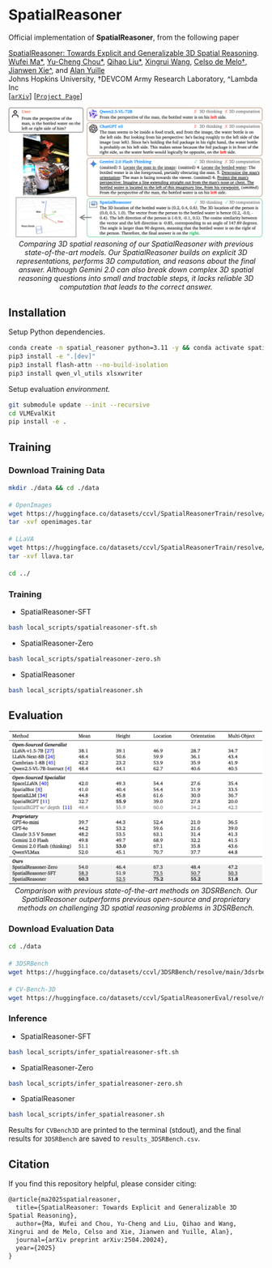 # SpatialReasoner

Official implementation of **SpatialReasoner**, from the following paper

[SpatialReasoner: Towards Explicit and Generalizable 3D Spatial Reasoning](https://spatial-reasoner.github.io/).<br/>
[Wufei Ma*](https://wufeim.github.io/), [Yu-Cheng Chou*](https://sites.google.com/view/yu-cheng-chou), [Qihao Liu*](https://qihao067.github.io/), [Xingrui Wang](https://xingruiwang.github.io/), [Celso de Melo†](https://celsodemelo.net/), [Jianwen Xie^](http://www.stat.ucla.edu/~jxie/), and [Alan Yuille](https://www.cs.jhu.edu/~ayuille/)<br/>
Johns Hopkins University, †DEVCOM Army Research Laboratory, ^Lambda Inc<br/>
[[`arXiv`](http://arxiv.org/abs/2504.20024)] [[`Project Page`](https://spatial-reasoner.github.io/)]

<p align="center">
    <img src="assests/motivation_thinking.png"/> <br />
    <em> 
    Comparing 3D spatial reasoning of our SpatialReasoner with previous state-of-the-art models. Our SpatialReasoner builds on explicit 3D representations, performs 3D computation, and reasons about the final answer. Although Gemini 2.0 can also break down complex 3D spatial reasoning questions into small and tractable steps, it lacks reliable 3D computation that leads to the correct answer.
    </em>
</p>

## Installation

Setup Python dependencies.

```bash
conda create -n spatial_reasoner python=3.11 -y && conda activate spatial_reasoner
pip3 install -e ".[dev]"
pip3 install flash-attn --no-build-isolation
pip3 install qwen_vl_utils xlsxwriter
```

Setup evaluation *environment.*

```bash
git submodule update --init --recursive
cd VLMEvalKit
pip install -e .
```

## Training

### Download Training Data

```bash
mkdir ./data && cd ./data

# OpenImages
wget https://huggingface.co/datasets/ccvl/SpatialReasonerTrain/resolve/main/openimages.tar
tar -xvf openimages.tar

# LLaVA
wget https://huggingface.co/datasets/ccvl/SpatialReasonerTrain/resolve/main/llava.tar
tar -xvf llava.tar

cd ../
```

### Training
- SpatialReasoner-SFT
```bash
bash local_scripts/spatialreasoner-sft.sh
```

- SpatialReasoner-Zero
```bash
bash local_scripts/spatialreasoner-zero.sh
```

- SpatialReasoner
```bash
bash local_scripts/spatialreasoner.sh
```

## Evaluation


<p align="center">
    <img src="assests/benchmark.png"/> <br />
    <em> 
    Comparison with previous state-of-the-art methods on 3DSRBench. Our SpatialReasoner outperforms previous open-source and proprietary methods on challenging 3D spatial reasoning problems in 3DSRBench.
    </em>
</p>

### Download Evaluation Data

```sh
cd ./data

# 3DSRBench
wget https://huggingface.co/datasets/ccvl/3DSRBench/resolve/main/3dsrbench_v1_vlmevalkit_circular.tsv

# CV-Bench-3D
wget https://huggingface.co/datasets/ccvl/SpatialReasonerEval/resolve/main/CV-Bench-3D.tsv
```

### Inference

- SpatialReasoner-SFT
```bash
bash local_scripts/infer_spatialreasoner-sft.sh
```

- SpatialReasoner-Zero
```bash
bash local_scripts/infer_spatialreasoner-zero.sh
```

- SpatialReasoner
```bash
bash local_scripts/infer_spatialreasoner.sh
```

Results for `CVBench3D` are printed to the terminal (stdout), and the final results for `3DSRBench` are saved to `results_3DSRBench.csv`.

## Citation

If you find this repository helpful, please consider citing:

```
@article{ma2025spatialreasoner,
  title={SpatialReasoner: Towards Explicit and Generalizable 3D Spatial Reasoning},
  author={Ma, Wufei and Chou, Yu-Cheng and Liu, Qihao and Wang, Xingrui and de Melo, Celso and Xie, Jianwen and Yuille, Alan},
  journal={arXiv preprint arXiv:2504.20024},
  year={2025}
}
```
